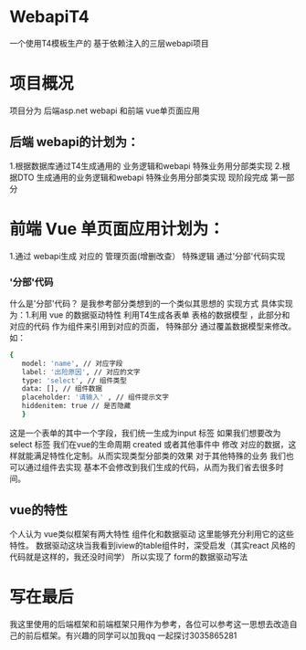 # WebapiT4
一个使用T4模板生产的 基于依赖注入的三层webapi项目
# 项目概况
项目分为 后端asp.net webapi 和前端 vue单页面应用
## 后端 webapi的计划为：
  1.根据数据库通过T4生成通用的 业务逻辑和webapi 特殊业务用分部类实现
  2.根据DTO 生成通用的业务逻辑和webapi 特殊业务用分部类实现
  现阶段完成 第一部分
# 前端 Vue 单页面应用计划为：
   1.通过 webapi生成 对应的 管理页面(增删改查） 特殊逻辑 通过'分部'代码实现
   ### '分部'代码
   什么是'分部'代码？ 是我参考部分类想到的一个类似其思想的 实现方式
   具体实现为：1.利用 vue 的数据驱动特性 利用T4生成各表单 表格的数据模型 ，此部分和对应的代码 作为组件来引用到对应的页面，
   特殊部分 通过覆盖数据模型来修改。如：
   ``` bash
   {
      model: 'name', // 对应字段
      label: '出险原因', // 对应的文字
      type: 'select', // 组件类型
      data: [], // 组件数据
      placeholder: '请输入' , // 组件提示文字
      hiddenitem: true // 是否隐藏
      }
 ```    
这是一个表单的其中一个字段，我们统一生成为input 标签 如果我们想要改为 select 标签 我们在vue的生命周期 created 或者其他事件中
修改 对应的数据，这样就能满足特性化定制。从而实现类型分部类的效果
对于其他特殊的业务 我们也可以通过组件去实现 基本不会修改到我们生成的代码，从而为我们省去很多时间。
## vue的特性
个人认为 vue类似框架有两大特性 组件化和数据驱动 这里能够充分利用它的这些特性。
数据驱动这块当我看到iview的table组件时，深受启发（其实react 风格的代码就是这样的，我还没时间学） 所以实现了 form的数据驱动写法
# 写在最后
我这里使用的后端框架和前端框架只用作为参考，各位可以参考这一思想去改造自己的前后框架。有兴趣的同学可以加我qq 一起探讨3035865281 
